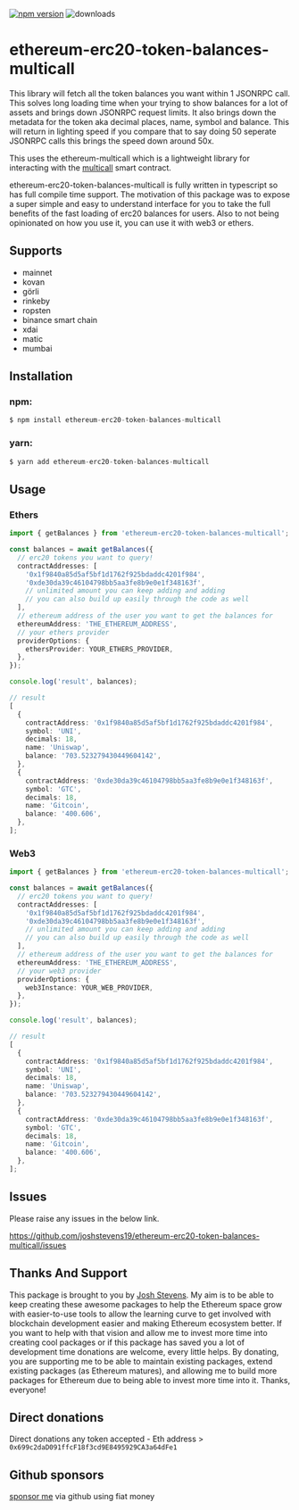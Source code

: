 [![npm version](https://badge.fury.io/js/ethereum-erc20-token-balances-multicall.svg)](https://badge.fury.io/js/ethereum-erc20-token-balances-multicall)
![downloads](https://img.shields.io/npm/dw/ethereum-erc20-token-balances-multicall)

# ethereum-erc20-token-balances-multicall

This library will fetch all the token balances you want within 1 JSONRPC call. This solves long loading time when your trying to show balances for a lot of assets and brings down JSONRPC request limits. It also brings down the metadata for the token aka decimal places, name, symbol and balance. This will return in lighting speed if you compare that to say doing 50 seperate JSONRPC calls this brings the speed down around 50x.

This uses the ethereum-multicall which is a lightweight library for interacting with the [multicall](https://github.com/joshstevens19/ethereum-multicall) smart contract.

ethereum-erc20-token-balances-multicall is fully written in typescript so has full compile time support. The motivation of this package was to expose a super simple and easy to understand interface for you to take the full benefits of the fast loading of erc20 balances for users. Also to not being opinionated on how you use it, you can use it with web3 or ethers.

## Supports

- mainnet
- kovan
- görli
- rinkeby
- ropsten
- binance smart chain
- xdai
- matic
- mumbai

## Installation

### npm:

```js
$ npm install ethereum-erc20-token-balances-multicall
```

### yarn:

```js
$ yarn add ethereum-erc20-token-balances-multicall
```

## Usage

### Ethers

```ts
import { getBalances } from 'ethereum-erc20-token-balances-multicall';

const balances = await getBalances({
  // erc20 tokens you want to query!
  contractAddresses: [
    '0x1f9840a85d5af5bf1d1762f925bdaddc4201f984',
    '0xde30da39c46104798bb5aa3fe8b9e0e1f348163f',
    // unlimited amount you can keep adding and adding
    // you can also build up easily through the code as well
  ],
  // ethereum address of the user you want to get the balances for
  ethereumAddress: 'THE_ETHEREUM_ADDRESS',
  // your ethers provider
  providerOptions: {
    ethersProvider: YOUR_ETHERS_PROVIDER,
  },
});

console.log('result', balances);

// result
[
  {
    contractAddress: '0x1f9840a85d5af5bf1d1762f925bdaddc4201f984',
    symbol: 'UNI',
    decimals: 18,
    name: 'Uniswap',
    balance: '703.523279430449604142',
  },
  {
    contractAddress: '0xde30da39c46104798bb5aa3fe8b9e0e1f348163f',
    symbol: 'GTC',
    decimals: 18,
    name: 'Gitcoin',
    balance: '400.606',
  },
];
```

### Web3

```ts
import { getBalances } from 'ethereum-erc20-token-balances-multicall';

const balances = await getBalances({
  // erc20 tokens you want to query!
  contractAddresses: [
    '0x1f9840a85d5af5bf1d1762f925bdaddc4201f984',
    '0xde30da39c46104798bb5aa3fe8b9e0e1f348163f',
    // unlimited amount you can keep adding and adding
    // you can also build up easily through the code as well
  ],
  // ethereum address of the user you want to get the balances for
  ethereumAddress: 'THE_ETHEREUM_ADDRESS',
  // your web3 provider
  providerOptions: {
    web3Instance: YOUR_WEB_PROVIDER,
  },
});

console.log('result', balances);

// result
[
  {
    contractAddress: '0x1f9840a85d5af5bf1d1762f925bdaddc4201f984',
    symbol: 'UNI',
    decimals: 18,
    name: 'Uniswap',
    balance: '703.523279430449604142',
  },
  {
    contractAddress: '0xde30da39c46104798bb5aa3fe8b9e0e1f348163f',
    symbol: 'GTC',
    decimals: 18,
    name: 'Gitcoin',
    balance: '400.606',
  },
];
```

## Issues

Please raise any issues in the below link.

https://github.com/joshstevens19/ethereum-erc20-token-balances-multicall/issues

## Thanks And Support

This package is brought to you by [Josh Stevens](https://github.com/joshstevens19). My aim is to be able to keep creating these awesome packages to help the Ethereum space grow with easier-to-use tools to allow the learning curve to get involved with blockchain development easier and making Ethereum ecosystem better. If you want to help with that vision and allow me to invest more time into creating cool packages or if this package has saved you a lot of development time donations are welcome, every little helps. By donating, you are supporting me to be able to maintain existing packages, extend existing packages (as Ethereum matures), and allowing me to build more packages for Ethereum due to being able to invest more time into it. Thanks, everyone!

## Direct donations

Direct donations any token accepted - Eth address > `0x699c2daD091ffcF18f3cd9E8495929CA3a64dFe1`

## Github sponsors

[sponsor me](https://github.com/sponsors/joshstevens19) via github using fiat money
